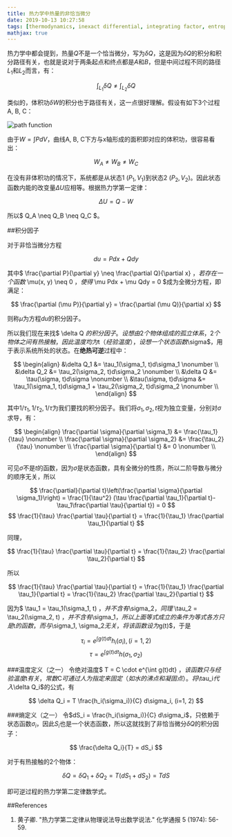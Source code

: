 ```yaml
---
title: 热力学中热量的非恰当微分
date: 2019-10-13 10:27:58
tags: [thermodynamics, inexact differential, integrating factor, entropy, temperature]
mathjax: true
---
```

热力学中都会提到，热量$Q$不是一个恰当微分，写为$\delta Q$，这是因为$\delta Q$的积分和积分路径有关，也就是说对于两条起点和终点都是$A$和$B$，但是中间过程不同的路径$L_1$和$L_2$而言，有：

$$ \int_{L_1} \delta Q \neq \int_{L_2} \delta Q $$

类似的，体积功$\delta W$的积分也于路径有关，这一点很好理解。假设有如下3个过程A, B, C：

![path function](https://encrypted-tbn0.gstatic.com/images?q=tbn:ANd9GcRAcgs7YHZAwTUiBr0jldUmCLanom2fA-5egHLRuMd-qrCXZ6fE)

由于$W=\int PdV$，曲线A, B, C下方与x轴形成的面积即对应的体积功，很容易看出：

$$ W_A \neq W_B \neq W_C $$

在没有非体积功的情况下，系统都是从状态1 $(P_1, V_1)$到状态2 $(P_2, V_2)$。因此状态函数内能的改变量$\Delta U$应相等。根据热力学第一定律：

$$ \Delta U = Q-W $$

所以$ Q_A \neq Q_B \neq Q_C $。

##积分因子

对于非恰当微分方程

$$ du = Pdx + Qdy $$

其中$ \frac{\partial P}{\partial y} \neq \frac{\partial Q}{\partial x} $，若存在一个函数$ \mu(x, y) \neq 0 $，使得$ \mu Pdx + \mu Qdy = 0 $成为全微分方程，即满足：

$$ \frac{\partial (\mu P)}{\partial y} = \frac{\partial (\mu Q)}{\partial x} $$

则称$\mu$为方程$du$的积分因子。

所以我们现在来找$ \delta Q $的积分因子。设想由2个物体组成的孤立体系，2个物体之间有热接触，因此温度均为$t$（经验温度），设想一个状态函数$\sigma$，用于表示系统所处的状态。在**绝热可逆**过程中：

$$
\begin{align}
&\delta Q_1 &= \tau_1(\sigma_1, t)d\sigma_1 \nonumber \\
&\delta Q_2 &= \tau_2(\sigma_2, t)d\sigma_2 \nonumber \\
&\delta Q &=  \tau(\sigma, t)d\sigma \nonumber \\
&\tau(\sigma, t)d\sigma &= \tau_1(\sigma_1, t)d\sigma_1 + \tau_2(\sigma_2, t)d\sigma_2 \nonumber \\
\end{align}
$$

其中$1/\tau_1, 1/\tau_2, 1/\tau$为我们要找的积分因子。我们将$\sigma_1, \sigma_2, t$视为独立变量，分别对$\sigma$求导，有：

$$
\begin{align}
\frac{\partial \sigma}{\partial \sigma_1} &= \frac{\tau_1}{\tau} \nonumber \\
\frac{\partial \sigma}{\partial \sigma_2} &= \frac{\tau_2}{\tau} \nonumber \\
\frac{\partial \sigma}{\partial t} &= 0 \nonumber \\
\end{align}
$$

可见$\sigma$不是$t$的函数，因为$\sigma$是状态函数，具有全微分的性质，所以二阶导数与微分的顺序无关，所以

$$ \frac{\partial}{\partial t}\left(\frac{\partial \sigma}{\partial \sigma_1}\right) = \frac{1}{\tau^2} (\tau \frac{\partial \tau_1}{\partial t}-\tau_1\frac{\partial \tau}{\partial t}) = 0 $$
$$ \frac{1}{\tau} \frac{\partial \tau}{\partial t} = \frac{1}{\tau_1} \frac{\partial \tau_1}{\partial t} $$

同理，

$$ \frac{1}{\tau} \frac{\partial \tau}{\partial t} = \frac{1}{\tau_2} \frac{\partial \tau_2}{\partial t} $$

所以

$$ \frac{1}{\tau} \frac{\partial \tau}{\partial t} = \frac{1}{\tau_1} \frac{\partial \tau_1}{\partial t} = \frac{1}{\tau_2} \frac{\partial \tau_2}{\partial t} $$

因为$ \tau_1 = \tau_1(\sigma_1, t) $，并不含有$\sigma_2$，同理$ \tau_2 = \tau_2(\sigma_2, t) $，并不含有$\sigma_1$，所以上面等式成立的条件为等式各方只是$t$的函数，而与$\sigma_1, \sigma_2$无关，将该函数设为$g(t)$，于是

$$ \tau_i = e^{\int g(t)dt}h_i(\sigma_i), (i = 1, 2)$$
$$ \tau = e^{\int g(t)dt}h(\sigma_1, \sigma_2) $$

###温度定义（之一）
令绝对温度$ T = C \cdot e^{\int g(t)dt} $，该函数只与经验温度$t$有关，常数$C$可通过人为指定来固定（如水的沸点和凝固点）。将$\tau_i$代入$\delta Q_i$的公式，有

$$ \delta Q_i = T \frac{h_i(\sigma_i)}{C} d\sigma_i, (i=1, 2) $$

###熵定义（之一）
令$dS_i = \frac{h_i(\sigma_i)}{C} d\sigma_i$，只依赖于状态函数$\sigma_i$，因此$S_i$也是一个状态函数，所以这就找到了非恰当微分$\delta Q$的积分因子：

$$ \frac{\delta Q_i}{T} = dS_i $$

对于有热接触的2个物体：

$$ \delta Q = \delta Q_1 + \delta Q_2 = T(dS_1 + dS_2) = TdS $$

即可逆过程的热力学第二定律数学式。

##References
1. 黄子卿. "热力学第二定律从物理说法导出数学说法." 化学通报 5 (1974): 56-59.
